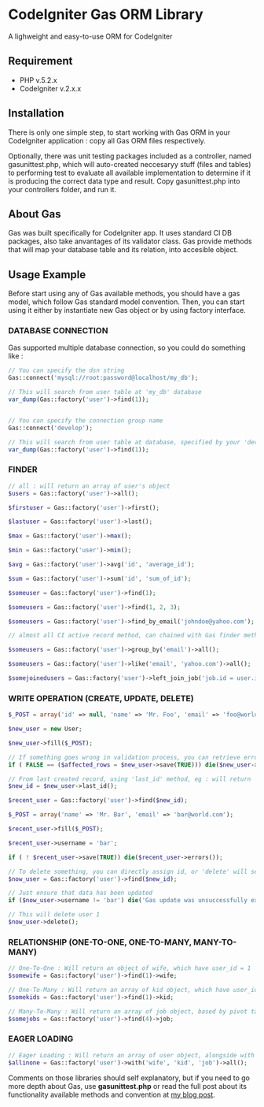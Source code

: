 # CodeIgniter Gas ORM Library

A lighweight and easy-to-use ORM for CodeIgniter

## Requirement

* PHP v.5.2.x
* CodeIgniter v.2.x.x

## Installation

There is only one simple step, to start working with Gas ORM in your CodeIgniter application : copy all Gas ORM files respectively. 

Optionally, there was unit testing packages included as a controller, named gasunittest.php, which will auto-created neccesaryy stuff (files and tables) to performing test to evaluate all available implementation to determine if it is producing the correct data type and result. Copy gasunittest.php into your controllers folder, and run it.

## About Gas

Gas was built specifically for CodeIgniter app. It uses standard CI DB packages, also take anvantages of its validator class. Gas provide methods that will map your database table and its relation, into accesible object.

## Usage Example

Before start using any of Gas available methods, you should have a gas model, which follow Gas standard model convention. Then, you can start using it either by instantiate new Gas object or by using factory interface.

### DATABASE CONNECTION

Gas supported multiple database connection, so you could do something like :

```php
// You can specify the dsn string
Gas::connect('mysql://root:password@localhost/my_db');

// This will search from user table at 'my_db' database
var_dump(Gas::factory('user')->find(1));


// You can specify the connection group name
Gas::connect('develop');

// This will search from user table at database, specified by your 'develop' group configuration
var_dump(Gas::factory('user')->find(1));
```

### FINDER

```php
// all : will return an array of user's object
$users = Gas::factory('user')->all();

$firstuser = Gas::factory('user')->first();

$lastuser = Gas::factory('user')->last();

$max = Gas::factory('user')->max();

$min = Gas::factory('user')->min();

$avg = Gas::factory('user')->avg('id', 'average_id');

$sum = Gas::factory('user')->sum('id', 'sum_of_id');

$someuser = Gas::factory('user')->find(1);

$someusers = Gas::factory('user')->find(1, 2, 3);

$someusers = Gas::factory('user')->find_by_email('johndoe@yahoo.com');

// almost all CI active record method, can chained with Gas finder method.

$someusers = Gas::factory('user')->group_by('email')->all();

$someusers = Gas::factory('user')->like('email', 'yahoo.com')->all();

$somejoinedusers = Gas::factory('user')->left_join_job('job.id = user.id')->all();
```

### WRITE OPERATION (CREATE, UPDATE, DELETE)

```php
$_POST = array('id' => null, 'name' => 'Mr. Foo', 'email' => 'foo@world.com', 'username' => 'foo');

$new_user = new User;

$new_user->fill($_POST);

// If something goes wrong in validation process, you can retrieve error via 'errors' method
if ( FALSE == ($affected_rows = $new_user->save(TRUE))) die($new_user->errors());

// From last created record, using 'last_id' method, eg : will return '1', because above is first record
$new_id = $new_user->last_id();

$recent_user = Gas::factory('user')->find($new_id);

$_POST = array('name' => 'Mr. Bar', 'email' => 'bar@world.com');

$recent_user->fill($_POST);

$recent_user->username = 'bar';

if ( ! $recent_user->save(TRUE)) die($recent_user->errors());

// To delete something, you can directly assign id, or 'delete' will see through your recorded logic, eg : 
$now_user = Gas::factory('user')->find($new_id);

// Just ensure that data has been updated 
if ($now_user->username != 'bar') die('Gas update was unsuccessfully executed!');

// This will delete user 1 
$now_user->delete();
```

### RELATIONSHIP (ONE-TO-ONE, ONE-TO-MANY, MANY-TO-MANY)

```php
// One-To-One : Will return an object of wife, which have user_id = 1
$somewife = Gas::factory('user')->find(1)->wife;

// One-To-Many : Will return an array of kid object, which have user_id = 1
$somekids = Gas::factory('user')->find(1)->kid;

// Many-To-Many : Will return an array of job object, based by pivot table (job_user), which have user_id = 4
$somejobs = Gas::factory('user')->find(4)->job;
```

### EAGER LOADING

```php
// Eager Loading : Will return an array of user object, alongside with each relational table with WHERE IN(N+)
$allinone = Gas::factory('user')->with('wife', 'kid', 'job')->all();
```

Comments on those libraries should self explanatory, but if you need to go more depth about Gas, use **gasunittest.php** or read the full post about its functionality available methods and convention at [my blog post](http://taufanaditya.com/gas-orm "Gas ORM").
